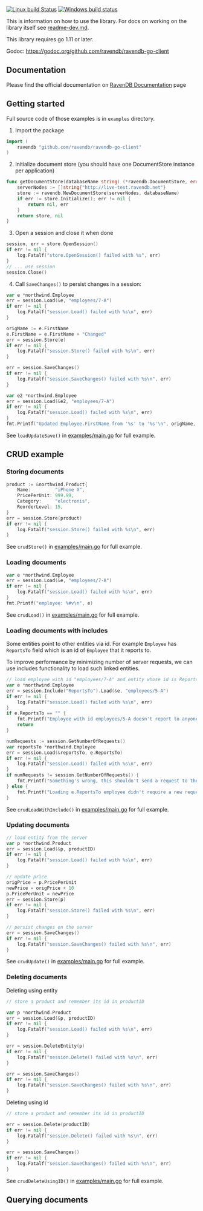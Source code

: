 [![Linux build Status](https://travis-ci.org/ravendb/ravendb-go-client.svg?branch=master)](https://travis-ci.org/ravendb/ravendb-go-client) [![Windows build status](https://ci.appveyor.com/api/projects/status/rf326yoxl1uf444h/branch/master?svg=true)](https://ci.appveyor.com/project/ravendb/ravendb-go-client/branch/master)

This is information on how to use the library. For docs on working on the library itself see [readme-dev.md](readme-dev.md).

This library requires go 1.11 or later.

Godoc: https://godoc.org/github.com/ravendb/ravendb-go-client

## Documentation

Please find the official documentation on [RavenDB Documentation](https://ravendb.net/docs/article-page/4.0/nodejs/client-api/what-is-a-document-store) page

## Getting started

Full source code of those examples is in `examples` directory.

1. Import the package
```go
import (
	ravendb "github.com/ravendb/ravendb-go-client"
)
```
2. Initialize document store (you should have one DocumentStore instance per application)
```go
func getDocumentStore(databaseName string) (*ravendb.DocumentStore, error) {
	serverNodes := []string{"http://live-test.ravendb.net"}
	store := ravendb.NewDocumentStore(serverNodes, databaseName)
	if err := store.Initialize(); err != nil {
		return nil, err
	}
	return store, nil
}
```
3. Open a session and close it when done
```go
session, err = store.OpenSession()
if err != nil {
	log.Fatalf("store.OpenSession() failed with %s", err)
}
// ... use session
session.Close()
```
4. Call `SaveChanges()` to persist changes in a session:
```go
var e *northwind.Employee
err = session.Load(&e, "employees/7-A")
if err != nil {
    log.Fatalf("session.Load() failed with %s\n", err)
}

origName := e.FirstName
e.FirstName = e.FirstName + "Changed"
err = session.Store(e)
if err != nil {
    log.Fatalf("session.Store() failed with %s\n", err)
}

err = session.SaveChanges()
if err != nil {
    log.Fatalf("session.SaveChanges() failed with %s\n", err)
}

var e2 *northwind.Employee
err = session.Load(&e2, "employees/7-A")
if err != nil {
    log.Fatalf("session.Load() failed with %s\n", err)
}
fmt.Printf("Updated Employee.FirstName from '%s' to '%s'\n", origName, e2.FirstName)
```
See `loadUpdateSave()` in [examples/main.go](examples/main.go) for full example.

## CRUD example

### Storing documents
```go
product := &northwind.Product{
    Name:         "iPhone X",
    PricePerUnit: 999.99,
    Category:     "electronis",
    ReorderLevel: 15,
}
err = session.Store(product)
if err != nil {
    log.Fatalf("session.Store() failed with %s\n", err)
}
```
See `crudStore()` in [examples/main.go](examples/main.go) for full example.


### Loading documents

```go
var e *northwind.Employee
err = session.Load(&e, "employees/7-A")
if err != nil {
    log.Fatalf("session.Load() failed with %s\n", err)
}
fmt.Printf("employee: %#v\n", e)
```
See `crudLoad()` in [examples/main.go](examples/main.go) for full example.

### Loading documents with includes

Some entities point to other entities via id. For example `Employee` has `ReportsTo` field which is an id of `Employee` that it reports to.

To improve performance by minimizing number of server requests, we can use includes functionality to load such linked entities.

```go
// load employee with id "employees/7-A" and entity whose id is ReportsTo
var e *northwind.Employee
err = session.Include("ReportsTo").Load(&e, "employees/5-A")
if err != nil {
    log.Fatalf("session.Load() failed with %s\n", err)
}
if e.ReportsTo == "" {
    fmt.Printf("Employee with id employees/5-A doesn't report to anyone\n")
    return
}

numRequests := session.GetNumberOfRequests()
var reportsTo *northwind.Employee
err = session.Load(&reportsTo, e.ReportsTo)
if err != nil {
    log.Fatalf("session.Load() failed with %s\n", err)
}
if numRequests != session.GetNumberOfRequests() {
    fmt.Printf("Something's wrong, this shouldn't send a request to the server\n")
} else {
    fmt.Printf("Loading e.ReportsTo employee didn't require a new request to the server because we've loaded it in original requests thanks to using Include functionality\n")
}
```
See `crudLoadWithInclude()` in [examples/main.go](examples/main.go) for full example.

### Updating documents

```go
// load entity from the server
var p *northwind.Product
err = session.Load(&p, productID)
if err != nil {
    log.Fatalf("session.Load() failed with %s\n", err)
}

// update price
origPrice = p.PricePerUnit
newPrice = origPrice + 10
p.PricePerUnit = newPrice
err = session.Store(p)
if err != nil {
    log.Fatalf("session.Store() failed with %s\n", err)
}

// persist changes on the server
err = session.SaveChanges()
if err != nil {
    log.Fatalf("session.SaveChanges() failed with %s\n", err)
}
```
See `crudUpdate()` in [examples/main.go](examples/main.go) for full example.

### Deleting documents

Deleting using entity

```go
// store a product and remember its id in productID

var p *northwind.Product
err = session.Load(&p, productID)
if err != nil {
    log.Fatalf("session.Load() failed with %s\n", err)
}

err = session.DeleteEntity(p)
if err != nil {
    log.Fatalf("session.Delete() failed with %s\n", err)
}

err = session.SaveChanges()
if err != nil {
    log.Fatalf("session.SaveChanges() failed with %s\n", err)
}

```

Deleting using id

```go
// store a product and remember its id in productID

err = session.Delete(productID)
if err != nil {
    log.Fatalf("session.Delete() failed with %s\n", err)
}

err = session.SaveChanges()
if err != nil {
    log.Fatalf("session.SaveChanges() failed with %s\n", err)
}
```
See `crudDeleteUsingID()` in [examples/main.go](examples/main.go) for full example.

## Querying documents

